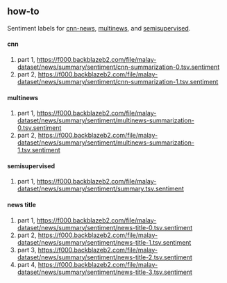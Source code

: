 ## how-to

Sentiment labels for [cnn-news](https://github.com/huseinzol05/Malay-Dataset#cnn-news), [multinews](https://github.com/huseinzol05/Malay-Dataset#multinews), and [semisupervised](https://github.com/huseinzol05/Malay-Dataset#semisupervised).

#### cnn

1. part 1, https://f000.backblazeb2.com/file/malay-dataset/news/summary/sentiment/cnn-summarization-0.tsv.sentiment
2. part 2, https://f000.backblazeb2.com/file/malay-dataset/news/summary/sentiment/cnn-summarization-1.tsv.sentiment

#### multinews

1. part 1, https://f000.backblazeb2.com/file/malay-dataset/news/summary/sentiment/multinews-summarization-0.tsv.sentiment
2. part 2, https://f000.backblazeb2.com/file/malay-dataset/news/summary/sentiment/multinews-summarization-1.tsv.sentiment

#### semisupervised

1. part 1, https://f000.backblazeb2.com/file/malay-dataset/news/summary/sentiment/summary.tsv.sentiment

#### news title

1. part 1, https://f000.backblazeb2.com/file/malay-dataset/news/summary/sentiment/news-title-0.tsv.sentiment
2. part 2, https://f000.backblazeb2.com/file/malay-dataset/news/summary/sentiment/news-title-1.tsv.sentiment
3. part 3, https://f000.backblazeb2.com/file/malay-dataset/news/summary/sentiment/news-title-2.tsv.sentiment
4. part 4, https://f000.backblazeb2.com/file/malay-dataset/news/summary/sentiment/news-title-3.tsv.sentiment